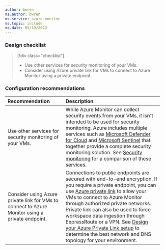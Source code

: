 ```yaml
---
author: bwren
ms.author: bwren
ms.service: azure-monitor
ms.topic: include
ms.date: 05/19/2023
---
```


### Design checklist

> [!div class="checklist"]
> - Use other services for security monitoring of your VMs.
> - Consider using Azure private link for VMs to connect to Azure Monitor using a private endpoint.

### Configuration recommendations

| Recommendation | Description |
|:---|:---|
| Use other services for security monitoring of your VMs. | While Azure Monitor can collect security events from your VMs, it isn't intended to be used for security monitoring. Azure includes multiple services such as [Microsoft Defender for Cloud](../../defender-for-cloud/index.yml) and [Microsoft Sentinel](../../sentinel/index.yml) that together provide a complete security monitoring solution. See [Security monitoring](../vm/monitor-virtual-machine.md#security-monitoring) for a comparison of these services. |
| Consider using Azure private link for VMs to connect to Azure Monitor using a private endpoint. | Connections to public endpoints are secured with end-to-end encryption. If you require a private endpoint, you can use [Azure private link](../logs/private-link-security.md) to allow your VMs to connect to Azure Monitor through authorized private networks. Private link can also be used to force workspace data ingestion through ExpressRoute or a VPN. See [Design your Azure Private Link setup](../logs/private-link-design.md) to determine the best network and DNS topology for your environment. |
